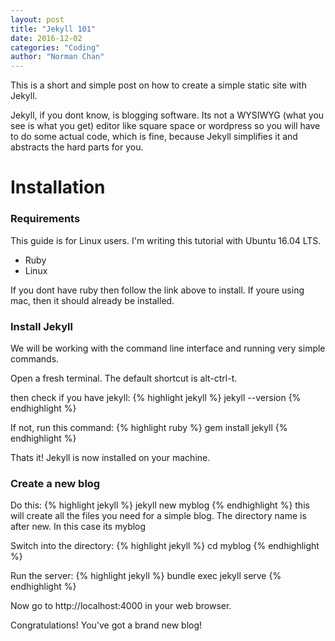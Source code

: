 ```yaml
---
layout: post
title: "Jekyll 101"
date: 2016-12-02
categories: "Coding"
author: "Norman Chan"
---
```


This is a short and simple post on how to create a simple static site with Jekyll.  

Jekyll, if you dont know, is blogging software.  Its not a WYSIWYG (what you see is what you get) editor like square space or wordpress so you will have to do some actual code, which is fine, because Jekyll simplifies it and abstracts the hard parts for you.

# Installation

### Requirements

This guide is for Linux users.  I'm writing this tutorial with Ubuntu 16.04 LTS.

* Ruby
* Linux

If you dont have ruby then follow the link above to install.  If youre using mac, then it should already be installed.

### Install Jekyll

We will be working with the command line interface and running very simple commands.  

Open a fresh terminal. The default shortcut is alt-ctrl-t.

then check if you have jekyll:
{% highlight jekyll %}
jekyll --version
{% endhighlight %}

If not, run this command:
{% highlight ruby %}
gem install jekyll
{% endhighlight %}

Thats it! Jekyll is now installed on your machine.

### Create a new blog

Do this:
{% highlight jekyll %}
jekyll new myblog
{% endhighlight %}
this will create all the files you need for a simple blog.  The directory name is after new. In this case its myblog

Switch into the directory:
{% highlight jekyll %}
cd myblog
{% endhighlight %}

Run the server:
{% highlight jekyll %}
bundle exec jekyll serve
{% endhighlight %}

Now go to http://localhost:4000 in your web browser.

Congratulations! You've got a brand new blog!
